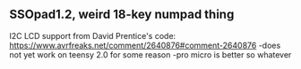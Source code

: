 ## SSOpad1.2, weird 18-key numpad thing

I2C LCD support from David Prentice's code: https://www.avrfreaks.net/comment/2640876#comment-2640876
-does not yet work on teensy 2.0 for some reason
-pro micro is better so whatever




